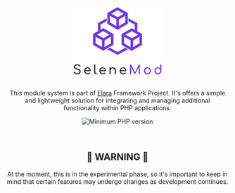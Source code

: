 <div align="center">
  <img src="https://raw.githubusercontent.com/darkmatter1971/selene-mod/main/media/SeleneMod.png" alt="Logo">
</div>

<br>

<div align="center">
  <p>This module system is part of <a href="https://github.com/darkmatter1971/elara">Elara</a> Framework Project. It's offers a simple and lightweight solution for integrating and managing additional functionality within PHP applications.</p>
  
  <p>
    <img src="https://img.shields.io/badge/min%20php-%20v8.1-8892BF.svg?style=flat" alt="Minimum PHP version">
  </p>
</div>

<br>

<div align="center">
  <h2>🚧 WARNING 🚧</h2>
  <p>At the moment, this is in the experimental phase, so it's important to keep in mind that certain features may undergo changes as development continues.</p>
</div>

